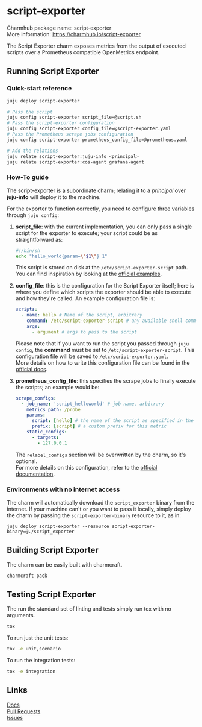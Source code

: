 # script-exporter

Charmhub package name: script-exporter  
More information: https://charmhub.io/script-exporter

The Script Exporter charm exposes metrics from the output of executed scripts over a Prometheus compatible OpenMetrics endpoint.

## Running Script Exporter

### Quick-start reference

```sh
juju deploy script-exporter

# Pass the script
juju config script-exporter script_file=@script.sh
# Pass the script-exporter configuration
juju config script-exporter config_file=@script-exporter.yaml
# Pass the Prometheus scrape jobs configuration
juju config script-exporter prometheus_config_file=@prometheus.yaml

# Add the relations
juju relate script-exporter:juju-info <principal>
juju relate script-exporter:cos-agent grafana-agent
```

### How-To guide

The script-exporter is a subordinate charm; relating it to a *principal* over **juju-info** will deploy it to the machine.

For the exporter to function correctly, you need to configure three variables through `juju config`:
1. **script_file**: with the current implementation, you can only pass a single script for the exporter to execute; your script could be as straightforward as:
    ```sh
    #!/bin/sh
    echo "hello_world{param=\"$1\"} 1"
    ```
    This script is stored on disk at the `/etc/script-exporter-script` path.  
    You can find inspiration by looking at the [official examples](https://github.com/ricoberger/script_exporter/tree/main/examples).

2. **config_file**: this is the configuration for the Script Exporter itself; here is where you define which scripts the exporter should be able to execute and how they're called. An example configuration file is:
    ```yaml
    scripts:
      - name: hello # Name of the script, arbitrary
        command: /etc/script-exporter-script # any available shell command, or `/etc/script-exporter-script` for the custom one
        args:
          - argument # args to pass to the script
    ```
    Please note that if you want to run the script you passed through `juju config`, the **command** must be set to `/etc/script-exporter-script`. 
    This configuration file will be saved to `/etc/script-exporter.yaml`.  
    More details on how to write this configuration file can be found in the [official docs](https://github.com/ricoberger/script_exporter/tree/main#usage-and-configuration).

3. **prometheus_config_file**: this specifies the scrape jobs to finally execute the scripts; an example would be:
    ```yaml
    scrape_configs:
      - job_name: 'script_helloworld' # job name, arbitrary
        metrics_path: /probe
        params:
          script: [hello] # the name of the script as specified in the *config_file*
          prefix: [script] # a custom prefix for this metric
        static_configs:
          - targets:
            - 127.0.0.1
    ```
    The `relabel_configs` section will be overwritten by the charm, so it's optional.  
    For more details on this configuration, refer to the [official documentation](https://github.com/ricoberger/script_exporter/tree/main#prometheus-configuration).

### Environments with no internet access

The charm will automatically download the `script_exporter` binary from the internet. If your machine can't or you want to pass it locally, simply deploy the charm by passing the `script-exporter-binary` resource to it, as in:

```
juju deploy script-exporter --resource script-exporter-binary=@./script_exporter
```

## Building Script Exporter

The charm can be easily built with charmcraft.
```sh
charmcraft pack
```

## Testing Script Exporter

The run the standard set of linting and tests simply run tox with no arguments.

```sh
tox
```

To run just the unit tests:

```sh
tox -e unit,scenario
```

To run the integration tests:

```sh
tox -e integration
```

## Links
[Docs](https://charmhub.io/script-exporter)  
[Pull Requests](https://github.com/canonical/script-exporter-operator/pulls)  
[Issues](https://github.com/canonical/script-exporter-operator/issues)  
